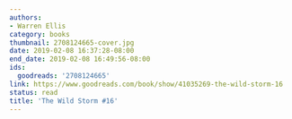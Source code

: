 ```yaml
---
authors:
- Warren Ellis
category: books
thumbnail: 2708124665-cover.jpg
date: 2019-02-08 16:37:28-08:00
end_date: 2019-02-08 16:49:56-08:00
ids:
  goodreads: '2708124665'
link: https://www.goodreads.com/book/show/41035269-the-wild-storm-16
status: read
title: 'The Wild Storm #16'
---
```

